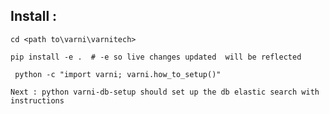 ## Install : 
```cd <path to\varni\varnitech>```
    
```pip install -e .  # -e so live changes updated  will be reflected```

``` python -c "import varni; varni.how_to_setup()"```

``` Next : python varni-db-setup should set up the db elastic search with instructions ```

    
